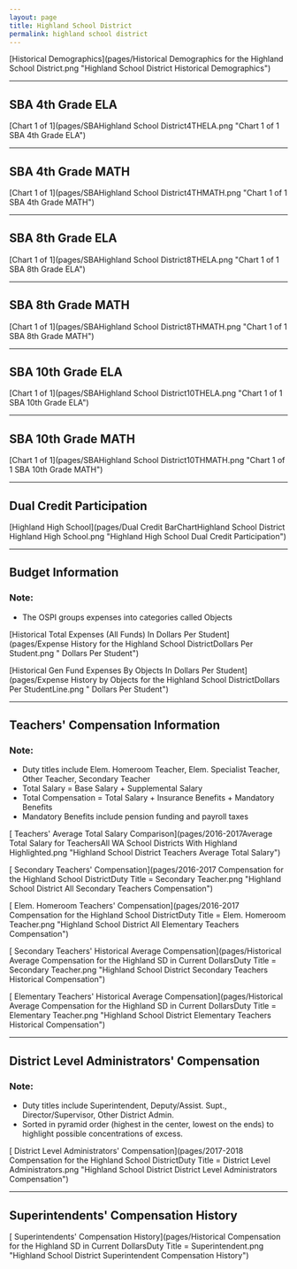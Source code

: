 ```yaml
---
layout: page
title: Highland School District
permalink: highland school district
---
```



[Historical Demographics](pages/Historical Demographics for the Highland School District.png "Highland School District Historical Demographics")

___

## SBA 4th Grade ELA

[Chart 1 of 1](pages/SBAHighland School District4THELA.png "Chart 1 of 1 SBA 4th Grade ELA")


___

## SBA 4th Grade MATH

[Chart 1 of 1](pages/SBAHighland School District4THMATH.png "Chart 1 of 1 SBA 4th Grade MATH")


___

## SBA 8th Grade ELA

[Chart 1 of 1](pages/SBAHighland School District8THELA.png "Chart 1 of 1 SBA 8th Grade ELA")


___

## SBA 8th Grade MATH

[Chart 1 of 1](pages/SBAHighland School District8THMATH.png "Chart 1 of 1 SBA 8th Grade MATH")


___

## SBA 10th Grade ELA

[Chart 1 of 1](pages/SBAHighland School District10THELA.png "Chart 1 of 1 SBA 10th Grade ELA")


___

## SBA 10th Grade MATH

[Chart 1 of 1](pages/SBAHighland School District10THMATH.png "Chart 1 of 1 SBA 10th Grade MATH")


___

## Dual Credit Participation

[Highland High School](pages/Dual Credit BarChartHighland School District Highland High School.png "Highland High School Dual Credit Participation")


___

## Budget Information
### Note:
- The OSPI groups expenses into categories called Objects

[Historical Total Expenses (All Funds) In Dollars Per Student](pages/Expense History for the Highland School DistrictDollars Per Student.png " Dollars Per Student")

[Historical Gen Fund Expenses By Objects In Dollars Per Student](pages/Expense History by Objects for the Highland School DistrictDollars Per StudentLine.png " Dollars Per Student")


___

## Teachers' Compensation Information
### Note:
- Duty titles include Elem. Homeroom Teacher, Elem. Specialist Teacher, Other Teacher, Secondary Teacher
- Total Salary = Base Salary + Supplemental Salary
- Total Compensation = Total Salary + Insurance Benefits + Mandatory Benefits
- Mandatory Benefits include pension funding and payroll taxes

[ Teachers' Average Total Salary Comparison](pages/2016-2017Average Total Salary for TeachersAll WA School Districts With Highland Highlighted.png "Highland School District Teachers Average Total Salary")

[ Secondary Teachers' Compensation](pages/2016-2017 Compensation for the Highland School DistrictDuty Title = Secondary Teacher.png "Highland School District All Secondary Teachers Compensation")

[ Elem. Homeroom Teachers' Compensation](pages/2016-2017 Compensation for the Highland School DistrictDuty Title = Elem. Homeroom Teacher.png "Highland School District All Elementary Teachers Compensation")

[ Secondary Teachers' Historical Average Compensation](pages/Historical Average Compensation for the Highland SD in Current DollarsDuty Title = Secondary Teacher.png "Highland School District Secondary Teachers Historical Compensation")

[ Elementary Teachers' Historical Average Compensation](pages/Historical Average Compensation for the Highland SD in Current DollarsDuty Title = Elementary Teacher.png "Highland School District Elementary Teachers Historical Compensation")


___

## District Level Administrators' Compensation

### Note:
- Duty titles include Superintendent, Deputy/Assist. Supt., Director/Supervisor, Other District Admin.
- Sorted in pyramid order (highest in the center, lowest on the ends) to highlight possible concentrations of excess.

[ District Level Administrators' Compensation](pages/2017-2018 Compensation for the Highland School DistrictDuty Title = District Level Administrators.png "Highland School District District Level Administrators Compensation")


___

## Superintendents' Compensation History

[ Superintendents' Compensation History](pages/Historical Compensation for the Highland SD in Current DollarsDuty Title = Superintendent.png "Highland School District Superintendent Compensation History")

